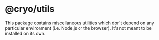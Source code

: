 # @cryo/utils

This package contains miscellaneous utilities which don't depend on any particular environment (i.e. Node.js or the browser). It's not meant to be installed on its own.
